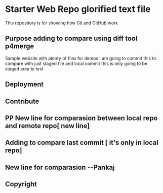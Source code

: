 # Starter Web Repo glorified text file

This repository is for showing how Git and GitHub work

## Purpose adding to compare using diff tool p4merge

Sample website with plenty of files for demos
I am going to commit this to compare with just staged file and local commit
this is only going to be staged area to test

## Deployment
## Contribute
## PP New line for comparasion between local repo and remote repo[ new line]
## Adding to compare last commit [ it's only in local repo]
## New line for comparasion --Pankaj
## Copyright 